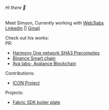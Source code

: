 ###### Hi there 👋
Meet Simson, Currently working with [Web3labs](https://github.com/web3j) <br/>
[Linkedin](https://www.linkedin.com/in/simsonraj/) || [Gmail](mailto:mailharshkhatri@gmail.com)

Check out his works:
<br/>PR:
- [Harmony One network SHA3 Precompiles](https://github.com/harmony-one/harmony/pull/3801)
- [Binance Smart chain](https://github.com/binance-chain/bsc/pull/357)
- [Ava labs- Avalance Blockchain](https://github.com/ava-labs/coreth/pull/167)

Contributions:
- [ICON Project](https://github.com/icon-project/btp)

Projects:
- [Fabric SDK boiler plate](https://github.com/simsonraj/fabric-sdk-nestjs)

<!--
**simsonraj/simsonraj** is a ✨ _special_ ✨ repository because its `README.md` (this file) appears on your GitHub profile.

Here are some ideas to get you started:

- 🔭 I’m currently working on ...
- 🌱 I’m currently learning ...
- 👯 I’m looking to collaborate on ...
- 🤔 I’m looking for help with ...
- 💬 Ask me about ...
- 📫 How to reach me: ...
- 😄 Pronouns: ...
- ⚡ Fun fact: ...
-->
